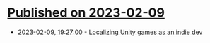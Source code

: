 # [Published on 2023-02-09](index.md)

* [2023-02-09, 19:27:00](https://news.ycombinator.com/item?id=34729806) - [Localizing Unity games as an indie dev](https://www.bjmalicoat.com/projects/localizingunitygames)
